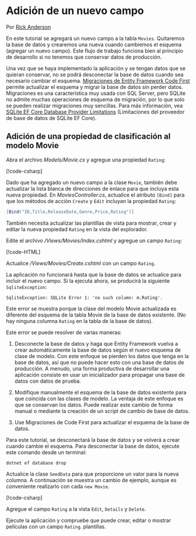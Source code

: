 # <a name="adding-a-new-field"></a>Adición de un nuevo campo

Por [Rick Anderson](https://twitter.com/RickAndMSFT)

En este tutorial se agregará un nuevo campo a la tabla `Movies`. Quitaremos la base de datos y crearemos una nueva cuando cambiemos el esquema (agregar un nuevo campo). Este flujo de trabajo funciona bien al principio de desarrollo si no tenemos que conservar datos de producción.

Una vez que se haya implementado la aplicación y se tengan datos que se quieran conservar, no se podrá desconectar la base de datos cuando sea necesario cambiar el esquema. [Migraciones de Entity Framework Code First](/ef/core/get-started/aspnetcore/new-db) permite actualizar el esquema y migrar la base de datos sin perder datos. Migraciones es una característica muy usada con SQL Server, pero SQLite no admite muchas operaciones de esquema de migración, por lo que solo se pueden realizar migraciones muy sencillas. Para más información, vea [SQLite EF Core Database Provider Limitations](/ef/core/providers/sqlite/limitations) (Limitaciones del proveedor de base de datos de SQLite EF Core).

## <a name="adding-a-rating-property-to-the-movie-model"></a>Adición de una propiedad de clasificación al modelo Movie

Abra el archivo *Models/Movie.cs* y agregue una propiedad `Rating`:

[!code-csharp[](../../tutorials/first-mvc-app/start-mvc/sample/MvcMovie/Models/MovieDateRating.cs?highlight=11&range=7-18)]

Dado que ha agregado un nuevo campo a la clase `Movie`, también debe actualizar la lista blanca de direcciones de enlace para que incluya esta nueva propiedad. En *MoviesController.cs*, actualice el atributo `[Bind]` para que los métodos de acción `Create` y `Edit` incluyan la propiedad `Rating`:

```csharp
[Bind("ID,Title,ReleaseDate,Genre,Price,Rating")]
   ```

También necesita actualizar las plantillas de vista para mostrar, crear y editar la nueva propiedad `Rating` en la vista del explorador.

Edite el archivo */Views/Movies/Index.cshtml* y agregue un campo `Rating`:

[!code-HTML[](../../tutorials/first-mvc-app/start-mvc/sample/MvcMovie/Views/Movies/IndexGenreRating.cshtml?highlight=17,39&range=24-64)]

Actualice */Views/Movies/Create.cshtml* con un campo `Rating`.

La aplicación no funcionará hasta que la base de datos se actualice para incluir el nuevo campo. Si la ejecuta ahora, se producirá la siguiente `SqliteException`:

```
SqliteException: SQLite Error 1: 'no such column: m.Rating'.
```

Este error se muestra porque la clase del modelo Movie actualizada es diferente del esquema de la tabla Movie de la base de datos existente. (No hay ninguna columna `Rating` en la tabla de la base de datos).

Este error se puede resolver de varias maneras:

1. Desconecte la base de datos y haga que Entity Framework vuelva a crear automáticamente la base de datos según el nuevo esquema de clase de modelo. Con este enfoque se pierden los datos que tenga en la base de datos, así que no puede hacer esto con una base de datos de producción. A menudo, una forma productiva de desarrollar una aplicación consiste en usar un inicializador para propagar una base de datos con datos de prueba.

2. Modifique manualmente el esquema de la base de datos existente para que coincida con las clases de modelo. La ventaja de este enfoque es que se conservan los datos. Puede realizar este cambio de forma manual o mediante la creación de un script de cambio de base de datos.

3. Use Migraciones de Code First para actualizar el esquema de la base de datos.

Para este tutorial, se desconectará la base de datos y se volverá a crear cuando cambie el esquema. Para desconectar la base de datos, ejecute este comando desde un terminal:

`dotnet ef database drop`

Actualice la clase `SeedData` para que proporcione un valor para la nueva columna. A continuación se muestra un cambio de ejemplo, aunque es conveniente realizarlo con cada `new Movie`.

[!code-csharp[](../../tutorials/first-mvc-app/start-mvc/sample/MvcMovie/Models/SeedDataRating.cs?name=snippet1&highlight=6)]

Agregue el campo `Rating` a la vista `Edit`, `Details` y `Delete`.

Ejecute la aplicación y compruebe que puede crear, editar o mostrar películas con un campo `Rating`. plantillas.
